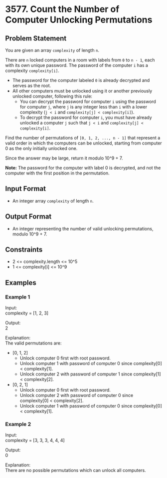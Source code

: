 # 3577. Count the Number of Computer Unlocking Permutations

## Problem Statement

You are given an array `complexity` of length `n`.

There are `n` locked computers in a room with labels from `0` to `n - 1`, each with its own unique password. The password of the computer `i` has a complexity `complexity[i]`.

- The password for the computer labeled `0` is already decrypted and serves as the root.
- All other computers must be unlocked using it or another previously unlocked computer, following this rule:
    - You can decrypt the password for computer `i` using the password for computer `j`, where `j` is any integer less than `i` with a lower complexity (`j < i` and `complexity[j] < complexity[i]`).
    - To decrypt the password for computer `i`, you must have already unlocked a computer `j` such that `j < i` and `complexity[j] < complexity[i]`.

Find the number of permutations of `[0, 1, 2, ..., n - 1]` that represent a valid order in which the computers can be unlocked, starting from computer 0 as the only initially unlocked one.

Since the answer may be large, return it modulo 10^9 + 7.

**Note:** The password for the computer with label 0 is decrypted, and not the computer with the first position in the permutation.

## Input Format

- An integer array `complexity` of length `n`.

## Output Format

- An integer representing the number of valid unlocking permutations, modulo 10^9 + 7.

## Constraints

- 2 <= complexity.length <= 10^5
- 1 <= complexity[i] <= 10^9

## Examples

### Example 1

Input:  
complexity = [1, 2, 3]

Output:  
2

Explanation:  
The valid permutations are:
- [0, 1, 2]
    - Unlock computer 0 first with root password.
    - Unlock computer 1 with password of computer 0 since complexity[0] < complexity[1].
    - Unlock computer 2 with password of computer 1 since complexity[1] < complexity[2].
- [0, 2, 1]
    - Unlock computer 0 first with root password.
    - Unlock computer 2 with password of computer 0 since complexity[0] < complexity[2].
    - Unlock computer 1 with password of computer 0 since complexity[0] < complexity[1].

### Example 2

Input:  
complexity = [3, 3, 3, 4, 4, 4]

Output:  
0

Explanation:  
There are no possible permutations which can unlock all computers.
